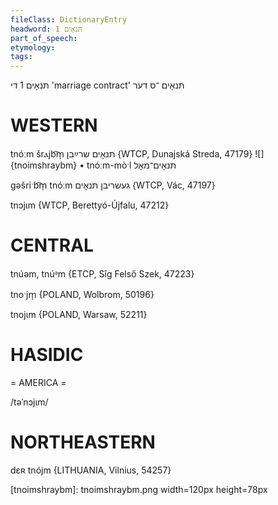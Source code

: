 ```yaml
---
fileClass: DictionaryEntry
headword: תּנאָים 1
part_of_speech: 
etymology: 
tags: 
---
```

תּנאָים 1
די
'marriage contract'
תּנאָים
־ס
דער

WESTERN
========

tnóːm šrⲁjb͡m̩ תּנאָים שרײַבן {WTCP, Dunajská Streda, 47179}
![]{tnoimshraybm}
	•	tnóːm-mòˑl תּנאָים־מאָל

gəšriˑb͡m̩ tnóːm געשריבן תּנאָים {WTCP, Vác, 47197}

tnɔjɩm {WTCP, Berettyó-Újfalu, 47212}

CENTRAL
========

tnúəm, tnúᵊm {ETCP, Sîg Felső Szek, 47223}

tnoˑjm̩ {POLAND, Wolbrom, 50196}

tnojɩm {POLAND, Warsaw, 52211}

HASIDIC
=======
= AMERICA = 

/təˈnɔjɩm/

NORTHEASTERN
==============

dɛʀ tnójm {LITHUANIA, Vilnius, 54257}


[tnoimshraybm]: tnoimshraybm.png width=120px height=78px